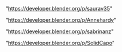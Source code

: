  
"https://developer.blender.org/p/saurav35"


"https://developer.blender.org/p/Annehardy"


"https://developer.blender.org/p/sabrinanz"


"https://developer.blender.org/p/SolidCapo"


 
